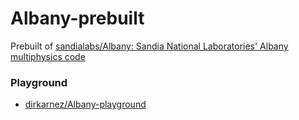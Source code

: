 Albany-prebuilt
===============
Prebuilt of [sandialabs/Albany: Sandia National Laboratories' Albany multiphysics code](https://github.com/sandialabs/Albany)

### Playground
- [dirkarnez/Albany-playground](https://github.com/dirkarnez/Albany-playground)